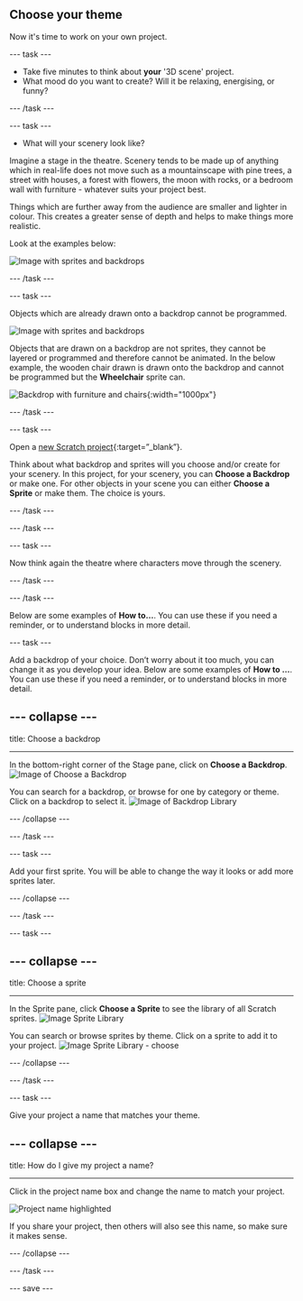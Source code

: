 ## Choose your theme

Now it's time to work on your own project.

--- task ---

+ Take five minutes to think about **your** '3D scene' project. 
+ What mood do you want to create? Will it be relaxing, energising, or funny?

--- /task ---

--- task ---

+ What will your scenery look like? 

Imagine a stage in the theatre. Scenery tends to be made up of anything which in real-life does not move such as a mountainscape with pine trees, a street with houses, a forest with flowers, the moon with rocks, or a bedroom wall with furniture - whatever suits your project best. 

Things which are further away from the audience are smaller and lighter in colour. This creates a greater sense of depth and helps to make things more realistic.

Look at the examples below:

![Image with sprites and backdrops](images/sprite-backdrop.png)

--- /task ---

--- task ---

Objects which are already drawn onto a backdrop cannot be programmed.

![Image with sprites and backdrops](images/challenge2-layers.gif)

Objects that are drawn on a backdrop are not sprites, they cannot be layered or programmed and therefore cannot be animated. In the below example, the wooden chair drawn is drawn onto the backdrop and cannot be programmed but the **Wheelchair** sprite can.  

![Backdrop with furniture and chairs](images/challenge2-backdrop-bedroom.png){:width="1000px"}

--- /task ---

--- task ---

Open a [new Scratch project](https://scratch.mit.edu/projects/editor){:target=”_blank”}.

Think about what backdrop and sprites will you choose and/or create for your scenery. In this project, for your scenery, you can **Choose a Backdrop** or make one. For other objects in your scene you can either **Choose a Sprite** or make them. The choice is yours.

--- /task ---


--- /task ---

--- task ---

Now think again the theatre where characters move through the scenery. 

--- /task ---




--- /task ---

Below are some examples of **How to…**. You can use these if you need a reminder, or to understand blocks in more detail.



--- task ---

Add a backdrop of your choice. Don’t worry about it too much, you can change it as you develop your idea. Below are some examples of **How to …**. You can use these if you need a reminder, or to understand blocks in more detail.

--- collapse ---
---

title: Choose a backdrop

---

In the bottom-right corner of the Stage pane, click on **Choose a Backdrop**.
![Image of Choose a Backdrop](images/stage-choose.png)

You can search for a backdrop, or browse for one by category or theme. Click on a backdrop to select it.
![Image of Backdrop Library](images/backdrop.png)

--- /collapse ---

--- /task ---

--- task ---

Add your first sprite. You will be able to change the way it looks or add more sprites later.

--- /collapse ---

--- /task ---

--- task ---

--- collapse ---
---

title: Choose a sprite

---

In the Sprite pane, click **Choose a Sprite** to see the library of all Scratch sprites.
![Image Sprite Library](images/sprite-library.png)

You can search or browse sprites by theme. Click on a sprite to add it to your project.
![Image Sprite Library - choose](images/sprite-choose.png)

--- /collapse ---

--- /task ---

--- task ---

Give your project a name that matches your theme. 

--- collapse ---
---

title: How do I give my project a name?

---

Click in the project name box and change the name to match your project. 

![Project name highlighted](images/change-project-name.png)

If you share your project, then others will also see this name, so make sure it makes sense. 

--- /collapse --- 

--- /task ---

--- save ---

